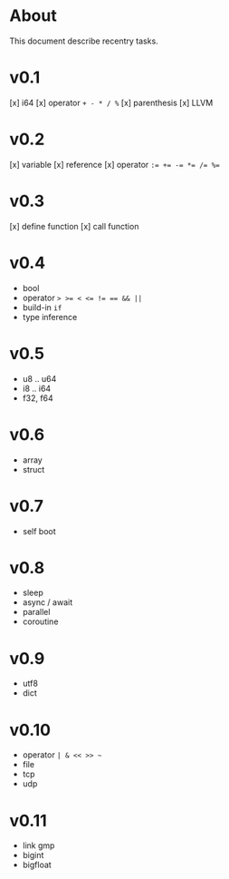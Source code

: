# About 
This document describe recentry tasks.

# v0.1
[x] i64
[x] operator `+ - * / %`
[x] parenthesis
[x] LLVM

# v0.2
[x] variable
[x] reference
[x] operator `:= += -= *= /= %=`

# v0.3
[x] define function
[x] call function

# v0.4
- bool
- operator `> >= < <= != == && ||`
- build-in `if`
- type inference

# v0.5
- u8 .. u64
- i8 .. i64
- f32, f64

# v0.6
- array
- struct

# v0.7
- self boot

# v0.8
- sleep
- async / await
- parallel
- coroutine

# v0.9
- utf8
- dict

# v0.10
- operator `| & << >> ~`
- file
- tcp
- udp

# v0.11
- link gmp
- bigint
- bigfloat
